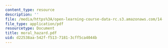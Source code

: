 ```yaml
---
content_type: resource
description: ''
file: /media/https%3A/open-learning-course-data-rc.s3.amazonaws.com/14-129-advanced-contract-theory-spring-2005/d22538aa542ff51371813cff5ca4044b_moral_hazard.pdf
file_type: application/pdf
resourcetype: Document
title: moral_hazard.pdf
uid: d22538aa-542f-f513-7181-3cff5ca4044b
---
```


